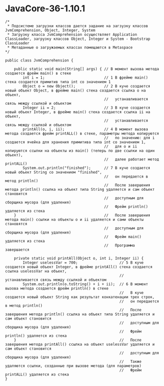 # JavaCore-36-1.10.1

    /* 
     * Подсистеме загрузки классов дается задание на загзузку классов JvmComprehension, Object, Integer, System 
     * Загрузку класса JvmComprehension осуществляет Application ClassLoader, загрузку классов Object, Integer и System - Bootstrap ClassLoader 
     * Метаданные о загружаемых классах помещаются в Metaspace
    */

    public class JvmComprehension {              

        public static void main(String[] args) { // В момент вызова метода создается фрейм main() в стеке
            int i = 1;                           // 1 В фрейме main() стека создается примитив типа int со значением 1 
            Object o = new Object();             // 2 В куче создается новый объект Object, в фрейме main() стека создается ссылка o на объект,
                                                 //   устанавливается связь между ссылкой и объектом
            Integer ii = 2;                      // 3 В куче создается новый объект Integer, в фрейме main() стека создается ссылка ii на объект,
                                                 //   устанавливается связь между ссылкой и объектом
            printAll(o, i, ii);                  // 4 В момент вызова метода создается фрейм printALL() в стеке, параметры метода копируются 
                                                 //   по значению: для i создается ячейка для хранения примитива типа int со значением 1,
                                                 //   для о и ii копируются ссылки на объекты из main() (теперь по две ссылки на один объект), 
                                                 //   далее работает метод printALL()
            System.out.println("finished");      // 7 В куче создается новый объект String со значением "finished", 
                                                 //   он передается в метод println()
                                                 //   После завершения метода println() ссылка на объект типа String удаляется и сам объект становится
                                                 //   доступным для сборщика мусора (для удаления)
                                                 //   Фрейм println() удаляется из стека
        }                                        //   После завершения метода main() ссылки на объекты o и ii удаляется и сами объекты становятся
                                                 //   доступным для сборщика мусора (для удаления)
                                                 //   Фрейм main() удаляется из стека
                                                 //   Программа завершается

        private static void printAll(Object o, int i, Integer ii) {
            Integer uselessVar = 700;                   // 5 В куче создается новый объект Integer, в фрейме printAll() стека создается ссылка uselessVar на объект,
                                                        //   устанавливается связь между ссылкой и объектом 
            System.out.println(o.toString() + i + ii);  // 6 В момент вызова метода создается фрейм println() в стеке
                                                        //   В куче создается новый объект String как результат конкатенации трех строк, 
                                                        //   он передается в метод println()
                                                        //   После завершения метода println() ссылка на объект типа String удаляется и сам объект становится
                                                        //   доступным для сборщика мусора (для удаления)
                                                        //   Фрейм println() удаляется из стека
        }                                               //   После завершения метода printAll() ссылка на объект uselessVar удаляется и сам объект становится
                                                        //   доступным для сборщика мусора (для удаления)
                                                        //   Также удаляются ссылки, созданные при вызове метода (для параметров)
                                                        //   Фрейм printALL() удаляется из стека
    }                                                   

